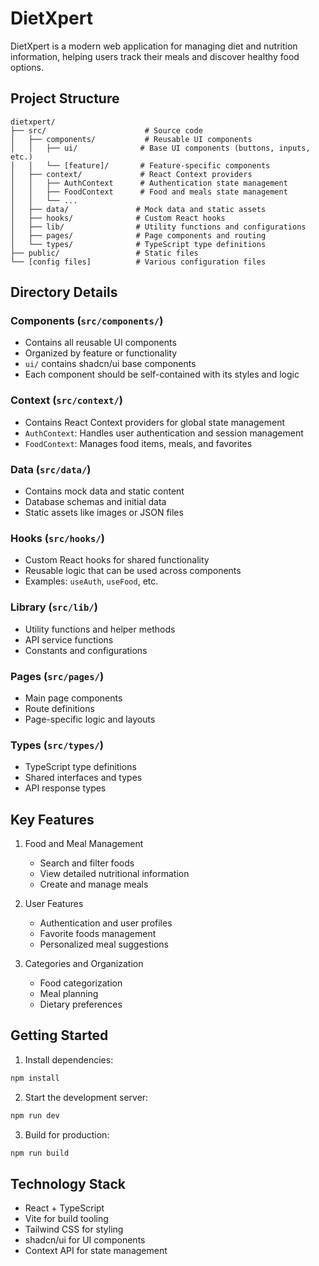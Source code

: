 # DietXpert

DietXpert is a modern web application for managing diet and nutrition information, helping users track their meals and discover healthy food options.

## Project Structure

```
dietxpert/
├── src/                      # Source code
│   ├── components/           # Reusable UI components
│   │   ├── ui/              # Base UI components (buttons, inputs, etc.)
│   │   └── [feature]/       # Feature-specific components
│   ├── context/             # React Context providers
│   │   ├── AuthContext      # Authentication state management
│   │   ├── FoodContext      # Food and meals state management
│   │   └── ...
│   ├── data/               # Mock data and static assets
│   ├── hooks/              # Custom React hooks
│   ├── lib/                # Utility functions and configurations
│   ├── pages/              # Page components and routing
│   └── types/              # TypeScript type definitions
├── public/                 # Static files
└── [config files]          # Various configuration files
```

## Directory Details

### Components (`src/components/`)
- Contains all reusable UI components
- Organized by feature or functionality
- `ui/` contains shadcn/ui base components
- Each component should be self-contained with its styles and logic

### Context (`src/context/`)
- Contains React Context providers for global state management
- `AuthContext`: Handles user authentication and session management
- `FoodContext`: Manages food items, meals, and favorites

### Data (`src/data/`)
- Contains mock data and static content
- Database schemas and initial data
- Static assets like images or JSON files

### Hooks (`src/hooks/`)
- Custom React hooks for shared functionality
- Reusable logic that can be used across components
- Examples: `useAuth`, `useFood`, etc.

### Library (`src/lib/`)
- Utility functions and helper methods
- API service functions
- Constants and configurations

### Pages (`src/pages/`)
- Main page components
- Route definitions
- Page-specific logic and layouts

### Types (`src/types/`)
- TypeScript type definitions
- Shared interfaces and types
- API response types

## Key Features

1. Food and Meal Management
   - Search and filter foods
   - View detailed nutritional information
   - Create and manage meals

2. User Features
   - Authentication and user profiles
   - Favorite foods management
   - Personalized meal suggestions

3. Categories and Organization
   - Food categorization
   - Meal planning
   - Dietary preferences

## Getting Started

1. Install dependencies:
```bash
npm install
```

2. Start the development server:
```bash
npm run dev
```

3. Build for production:
```bash
npm run build
```

## Technology Stack

- React + TypeScript
- Vite for build tooling
- Tailwind CSS for styling
- shadcn/ui for UI components
- Context API for state management 